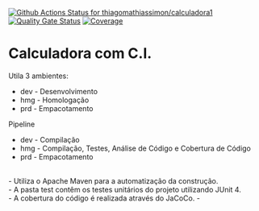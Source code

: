 [![Github Actions Status for
thiagomathiassimon/calculadora1](https://github.com/thiagomathiassimon/calculadora1/workflows/Integra%C3%A7%C3%A3o%20continua%20de%20Java%20com%20Maven/badge.svg)](https:github.com/thiagomathiassimon/calculadora1/actions)
[![Quality Gate Status](https://sonarcloud.io/api/project_badges/measure?project=thiagomathiassimon_calculadora1&metric=alert_status)](https://sonarcloud.io/summary/new_code?id=thiagomathiassimon_calculadora1)
[![Coverage](https://sonarcloud.io/api/project_badges/measure?project=thiagomathiassimon_calculadora1&metric=coverage)](https://sonarcloud.io/component_measures?id=thiagomathiassimon_calculadora1&metric=coverage)

# Calculadora com C.I.
Utila 3 ambientes:
- dev - Desenvolvimento
- hmg - Homologação
- prd - Empacotamento

Pipeline
- dev - Compilação
- hmg - Compilação, Testes, Análise de Código e Cobertura de Código
- prd - Empacotamento

<br>
- Utiliza o Apache Maven para a automatização da construção.
<br>
- A pasta test contêm os testes unitários do projeto utilizando JUnit 4.
<br>
- A cobertura do código é realizada através do JaCoCo.
- <br>
